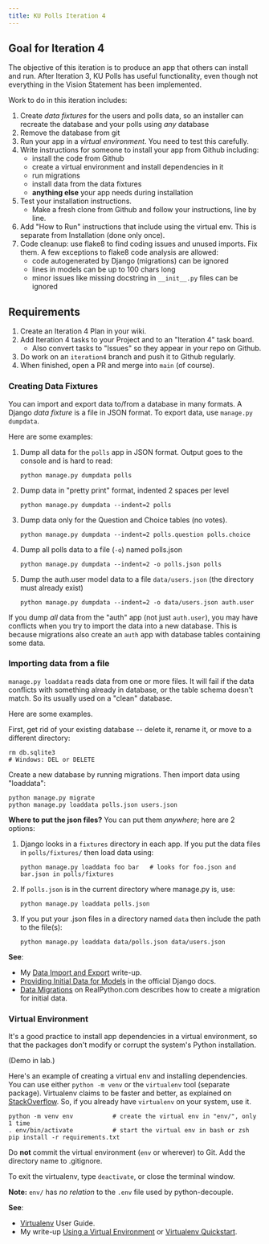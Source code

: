 ```yaml
---
title: KU Polls Iteration 4
---
```


## Goal for Iteration 4

The objective of this iteration is to produce an app that others
can install and run.  After Iteration 3, KU Polls has useful
functionality, even though not everything in the Vision Statement
has been implemented.

Work to do in this iteration includes:

1. Create *data fixtures* for the users and polls data, so an installer can recreate the database and your polls using *any* database
2. Remove the database from git 
3. Run your app in a *virtual environment*. You need to test this carefully.
4. Write instructions for someone to install your app from Github including:
   - install the code from Github
   - create a virtual environment and install dependencies in it
   - run migrations 
   - install data from the data fixtures
   - **anything else** your app needs during installation
5. Test your installation instructions. 
   - Make a fresh clone from Github and follow your instructions, line by line.
6. Add "How to Run" instructions that include using the virtual env. This is separate from Installation (done only once).
7. Code cleanup: use flake8 to find coding issues and unused imports. Fix them.  A few exceptions to flake8 code analysis are allowed:
   - code autogenerated by Django (migrations) can be ignored
   - lines in models can be up to 100 chars long
   - minor issues like missing docstring in `__init__.py` files can be ignored


## Requirements

1. Create an Iteration 4 Plan in your wiki.
2. Add Iteration 4 tasks to your Project and to an "Iteration 4" task board.
   - Also convert tasks to "Issues" so they appear in your repo on Github.
3. Do work on an `iteration4` branch and push it to Github regularly.
4. When finished, open a PR and merge into `main` (of course).

### Creating Data Fixtures

You can import and export data to/from a database in many formats. A Django *data fixture* is a file in JSON format.  To export data, use `manage.py dumpdata`. 

Here are some examples:

1. Dump all data for the `polls` app in JSON format.  Output goes to the console and is hard to read:
   ```
   python manage.py dumpdata polls
   ```
2. Dump data in "pretty print" format, indented 2 spaces per level
   ```
   python manage.py dumpdata --indent=2 polls
   ```
3. Dump data only for the Question and Choice tables (no votes).
   ```
   python manage.py dumpdata --indent=2 polls.question polls.choice
   ```
4. Dump all polls data to a file (`-o`) named polls.json
   ```
   python manage.py dumpdata --indent=2 -o polls.json polls
   ```
5. Dump the auth.user model data to a file `data/users.json` (the directory must already exist)
   ```
   python manage.py dumpdata --indent=2 -o data/users.json auth.user
   ```

If you dump *all* data from the "auth" app (not just `auth.user`), you may have conflicts when you try to import the data into a new database. This is because migrations also create an `auth` app with database tables containing some data.

### Importing data from a file

`manage.py loaddata` reads data from one or more files.  It will fail if the data conflicts with something already in database, or the table schema doesn't match. So its usually used on a "clean" database.  

Here are some examples.

First, get rid of your existing database -- delete it, rename it, or move to a different directory:
```
rm db.sqlite3
# Windows: DEL or DELETE
```

Create a new database by running migrations.
Then import data using "loaddata":
```
python manage.py migrate
python manage.py loaddata polls.json users.json
```

**Where to put the json files?**  You can put them *anywhere*; here are 2 options:

1. Django looks in a `fixtures` directory in each app. If you put the data files in `polls/fixtures/` then load data using:
   ```
   python manage.py loaddata foo bar   # looks for foo.json and bar.json in polls/fixtures
   ```
2. If `polls.json` is in the current directory where manage.py is, use:
   ```
   python manage.py loaddata polls.json
   ```
3. If you put your .json files in a directory named `data` then include the path to the file(s):
   ```
   python manage.py loaddata data/polls.json data/users.json
   ```

**See**:

- My [Data Import and Export](https://cpske.github.io/ISP/django/data-import-export) write-up.
- [Providing Initial Data for Models](https://docs.djangoproject.com/en/2.2/howto/initial-data/) in the official Django docs.
- [Data Migrations](https://realpython.com/data-migrations/) on RealPython.com describes how to create a migration for initial data.

### Virtual Environment

It's a good practice to install app dependencies in a virtual environment,
so that the packages don't modify or corrupt the system's Python installation.

(Demo in lab.)

Here's an example of creating a virtual env and installing dependencies. 
You can use either `python -m venv` or the `virtualenv` tool (separate package).  Virtualenv claims to be faster and better, as explained on
[StackOverflow](https://stackoverflow.com/questions/44091886/whats-the-difference-between-virtualenv-and-m-venv-in-creating-virtual-env).
So, if you already have `virtualenv` on your system, use it.

```
python -m venv env           # create the virtual env in "env/", only 1 time
. env/bin/activate           # start the virtual env in bash or zsh
pip install -r requirements.txt
```

Do **not** commit the virtual environment (`env` or wherever) to Git. Add the directory name to .gitignore.

To exit the virtualenv, type `deactivate`, or close the terminal window.

**Note:** `env/` has *no relation* to the `.env` file used by python-decouple.

**See**:

- [Virtualenv](https://virtualenv.pypa.io/en/latest/user_guide.html) User Guide.
- My write-up [Using a Virtual Environment](https://cpske.github.io/ISP/django/virtualenv) or [Virtualenv Quickstart](https://cpske.github.io/ISP/django/virtualenv-quickstart).

